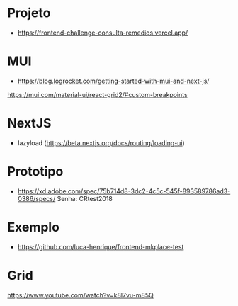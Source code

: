 # Projeto

- https://frontend-challenge-consulta-remedios.vercel.app/

# MUI

- https://blog.logrocket.com/getting-started-with-mui-and-next-js/

https://mui.com/material-ui/react-grid2/#custom-breakpoints

# NextJS

- lazyload (https://beta.nextjs.org/docs/routing/loading-ui)

# Prototipo

- https://xd.adobe.com/spec/75b714d8-3dc2-4c5c-545f-893589786ad3-0386/specs/
  Senha: CRtest2018

# Exemplo

- https://github.com/luca-henrique/frontend-mkplace-test

# Grid

https://www.youtube.com/watch?v=k8l7vu-m85Q
